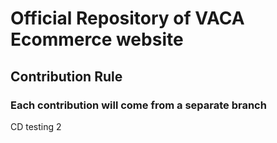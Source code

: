 # Official Repository of VACA Ecommerce website

## Contribution Rule
### Each contribution will come from a separate branch

CD testing 2

